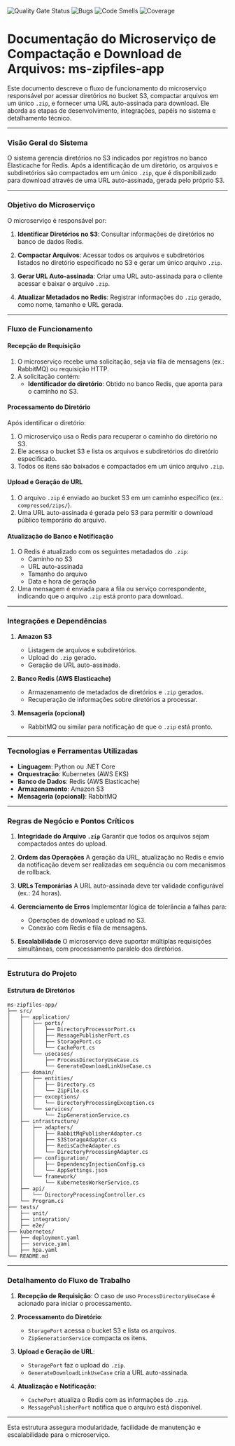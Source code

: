 ![Quality Gate Status](https://sonarcloud.io/api/project_badges/measure?project=POSTECH-SOAT-SALA11_application-avalanches-pedido-ms&metric=alert_status)
![Bugs](https://sonarcloud.io/api/project_badges/measure?project=POSTECH-SOAT-SALA11_application-avalanches-pedido-ms&metric=bugs)
![Code Smells](https://sonarcloud.io/api/project_badges/measure?project=POSTECH-SOAT-SALA11_application-avalanches-pedido-ms&metric=code_smells)
![Coverage](https://sonarcloud.io/api/project_badges/measure?project=POSTECH-SOAT-SALA11_application-avalanches-pedido-ms&metric=coverage)

# **Documentação do Microserviço de Compactação e Download de Arquivos: ms-zipfiles-app**
Este documento descreve o fluxo de funcionamento do microserviço responsável por acessar diretórios no bucket S3, compactar arquivos em um único `.zip`, e fornecer uma URL auto-assinada para download. Ele aborda as etapas de desenvolvimento, integrações, papéis no sistema e detalhamento técnico.

---

### **Visão Geral do Sistema**
O sistema gerencia diretórios no S3 indicados por registros no banco Elasticache for Redis. Após a identificação de um diretório, os arquivos e subdiretórios são compactados em um único `.zip`, que é disponibilizado para download através de uma URL auto-assinada, gerada pelo próprio S3.

---

### **Objetivo do Microserviço**
O microserviço é responsável por:

1. **Identificar Diretórios no S3**:
   Consultar informações de diretórios no banco de dados Redis.

2. **Compactar Arquivos**:
   Acessar todos os arquivos e subdiretórios listados no diretório especificado no S3 e gerar um único arquivo `.zip`.

3. **Gerar URL Auto-assinada**:
   Criar uma URL auto-assinada para o cliente acessar e baixar o arquivo `.zip`.

4. **Atualizar Metadados no Redis**:
   Registrar informações do `.zip` gerado, como nome, tamanho e URL gerada.

---

### **Fluxo de Funcionamento**

#### **Recepção de Requisição**
1. O microserviço recebe uma solicitação, seja via fila de mensagens (ex.: RabbitMQ) ou requisição HTTP.
2. A solicitação contém:
   - **Identificador do diretório**: Obtido no banco Redis, que aponta para o caminho no S3.

#### **Processamento do Diretório**
Após identificar o diretório:
1. O microserviço usa o Redis para recuperar o caminho do diretório no S3.
2. Ele acessa o bucket S3 e lista os arquivos e subdiretórios do diretório especificado.
3. Todos os itens são baixados e compactados em um único arquivo `.zip`.

#### **Upload e Geração de URL**
1. O arquivo `.zip` é enviado ao bucket S3 em um caminho específico (ex.: `compressed/zips/`).
2. Uma URL auto-assinada é gerada pelo S3 para permitir o download público temporário do arquivo.

#### **Atualização do Banco e Notificação**
1. O Redis é atualizado com os seguintes metadados do `.zip`:
   - Caminho no S3
   - URL auto-assinada
   - Tamanho do arquivo
   - Data e hora de geração
2. Uma mensagem é enviada para a fila ou serviço correspondente, indicando que o arquivo `.zip` está pronto para download.

---

### **Integrações e Dependências**

1. **Amazon S3**
   - Listagem de arquivos e subdiretórios.
   - Upload do `.zip` gerado.
   - Geração de URL auto-assinada.

2. **Banco Redis (AWS Elasticache)**
   - Armazenamento de metadados de diretórios e `.zip` gerados.
   - Recuperação de informações sobre diretórios a processar.

3. **Mensageria (opcional)**
   - RabbitMQ ou similar para notificação de que o `.zip` está pronto.

---

### **Tecnologias e Ferramentas Utilizadas**
- **Linguagem**: Python ou .NET Core
- **Orquestração**: Kubernetes (AWS EKS)
- **Banco de Dados**: Redis (AWS Elasticache)
- **Armazenamento**: Amazon S3
- **Mensageria (opcional)**: RabbitMQ

---

### **Regras de Negócio e Pontos Críticos**

1. **Integridade do Arquivo `.zip`**
   Garantir que todos os arquivos sejam compactados antes do upload.

2. **Ordem das Operações**
   A geração da URL, atualização no Redis e envio da notificação devem ser realizadas em sequência ou com mecanismos de rollback.

3. **URLs Temporárias**
   A URL auto-assinada deve ter validade configurável (ex.: 24 horas).

4. **Gerenciamento de Erros**
   Implementar lógica de tolerância a falhas para:
   - Operações de download e upload no S3.
   - Conexão com Redis e fila de mensagens.

5. **Escalabilidade**
   O microserviço deve suportar múltiplas requisições simultâneas, com processamento paralelo dos diretórios.

---

### **Estrutura do Projeto**

#### **Estrutura de Diretórios**
```plaintext
ms-zipfiles-app/
├── src/
│   ├── application/
│   │   ├── ports/
│   │   │   ├── DirectoryProcessorPort.cs
│   │   │   ├── MessagePublisherPort.cs
│   │   │   ├── StoragePort.cs
│   │   │   └── CachePort.cs
│   │   └── usecases/
│   │       ├── ProcessDirectoryUseCase.cs
│   │       └── GenerateDownloadLinkUseCase.cs
│   ├── domain/
│   │   ├── entities/
│   │   │   ├── Directory.cs
│   │   │   └── ZipFile.cs
│   │   ├── exceptions/
│   │   │   └── DirectoryProcessingException.cs
│   │   └── services/
│   │       └── ZipGenerationService.cs
│   ├── infrastructure/
│   │   ├── adapters/
│   │   │   ├── RabbitMqPublisherAdapter.cs
│   │   │   ├── S3StorageAdapter.cs
│   │   │   ├── RedisCacheAdapter.cs
│   │   │   └── DirectoryProcessingAdapter.cs
│   │   ├── configuration/
│   │   │   ├── DependencyInjectionConfig.cs
│   │   │   └── AppSettings.json
│   │   └── framework/
│   │       └── KubernetesWorkerService.cs
│   ├── api/
│   │   └── DirectoryProcessingController.cs
│   └── Program.cs
├── tests/
│   ├── unit/
│   ├── integration/
│   ├── e2e/
├── kubernetes/
│   ├── deployment.yaml
│   ├── service.yaml
│   ├── hpa.yaml
└── README.md
```

---

### **Detalhamento do Fluxo de Trabalho**

1. **Recepção de Requisição**:
   O caso de uso `ProcessDirectoryUseCase` é acionado para iniciar o processamento.

2. **Processamento do Diretório**:
   - `StoragePort` acessa o bucket S3 e lista os arquivos.
   - `ZipGenerationService` compacta os itens.

3. **Upload e Geração de URL**:
   - `StoragePort` faz o upload do `.zip`.
   - `GenerateDownloadLinkUseCase` cria a URL auto-assinada.

4. **Atualização e Notificação**:
   - `CachePort` atualiza o Redis com as informações do `.zip`.
   - `MessagePublisherPort` notifica que o arquivo está disponível.

---

Esta estrutura assegura modularidade, facilidade de manutenção e escalabilidade para o microserviço.
